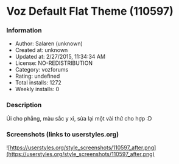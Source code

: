 # Voz Default Flat Theme (110597)

### Information
- Author: Salaren (unknown)
- Created at: unknown
- Updated at: 2/27/2015, 11:34:34 AM
- License: NO-REDISTRIBUTION
- Category: vozforums
- Rating: undefined
- Total installs: 1272
- Weekly installs: 0


### Description
Ủi cho phẳng, màu sắc y xì, sửa lại một vài thứ cho hợp :D


### Screenshots (links to userstyles.org)
![https://userstyles.org/style_screenshots/110597_after.png](https://userstyles.org/style_screenshots/110597_after.png)



